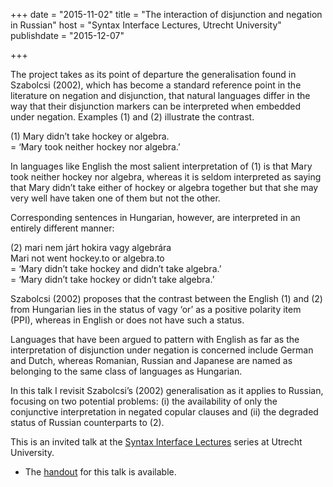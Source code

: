 +++
date = "2015-11-02"
title = "The interaction of disjunction and negation in Russian"
host = "Syntax Interface Lectures, Utrecht University"
publishdate = "2015-12-07"

+++

The project takes as its point of departure the generalisation found in Szabolcsi (2002), which has become a standard reference point in the literature on negation and disjunction, that natural languages differ in the way that their disjunction markers can be interpreted when embedded under negation. Examples (1) and (2) illustrate the contrast.

(1) Mary didn’t take hockey or algebra.<br/>
= ‘Mary took neither hockey nor algebra.’
<br/>

In languages like English the most salient interpretation of (1) is that Mary took neither hockey nor algebra, whereas it is seldom interpreted as saying that Mary didn’t take either of hockey or algebra together but that she may very well have taken one of them but not the other.

Corresponding sentences in Hungarian, however, are interpreted in an entirely different manner:

(2) mari nem járt hokira vagy algebrára<br/>
  Mari not went hockey.to or algebra.to<br/>
   = ‘Mary didn’t take hockey and didn’t take algebra.’ <br/>
   = ‘Mary didn’t take hockey or didn’t take algebra.’

Szabolcsi (2002) proposes that the contrast between the English (1) and (2) from Hungarian lies in the status of vagy ‘or’ as a positive polarity item (PPI), whereas in English or does not have such a status.

Languages that have been argued to pattern with English as far as the interpretation of disjunction under negation is concerned include German and Dutch, whereas Romanian, Russian and Japanese are named as belonging to the same class of languages as Hungarian.

In this talk I revisit Szabolcsi’s (2002) generalisation as it applies to Russian, focusing on two potential problems: (i) the availability of only the conjunctive interpretation in negated copular clauses and (ii) the degraded status of Russian counterparts to (2).

This is an invited talk at the [Syntax Interface Lectures](http://syntaxif.wp.hum.uu.nl/) series at Utrecht University.

* The [handout](http://pavelrudnev.github.io/papers/utrecht-handout-1up.pdf) for this talk is available.
